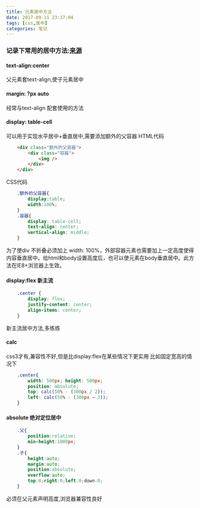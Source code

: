 ```yaml
---
title: 元素居中方法
date: 2017-09-11 23:37:04
tags: [css,居中]
categories: 笔记
---
```

### 记录下常用的居中方法:[来源](http://mp.weixin.qq.com/s?__biz=MzAwNjI5MTYyMw==&mid=2651494777&idx=1&sn=ed90c0e3ca1d19fdc4e384c7106dc6a1&chksm=80f190b1b78619a7347c1316c435979eddc9d1e73eed3af5c14f793b720ad14c60a07ca32544&mpshare=1&scene=23&srcid=0905nwLcQ2ie2bdVQh8nvdQU#rd)
<!-- more -->
#### text-align:center
父元素套text-align,使子元素居中
#### margin: ?px auto 
经常与text-align 配套使用的方法
#### display: table-cell
可以用于实现水平居中+垂直居中,需要添加额外的父容器
HTML代码
``` html
    <div class="额外的父容器">
        <div class="容器">
            <img />
        </div>
    </div>
```
CSS代码
```css
    .额外的父容器{
        display:table;
        width:100%;
    }
    .容器{
        display: table-cell;
        text-align: center;
        vertical-align: middle;
    }
```
为了使div 不折叠必须加上 width: 100%，外部容器元素也需要加上一定高度使得内容垂直居中。给html和body设置高度后，也可以使元素在body垂直居中。此方法在IE8+浏览器上生效。
#### display:flex 新主流
``` css
    .center {    
        display: flex;
        justify-content: center;
        align-items: center;
    }
```
新主流居中方法,多练练
#### calc
css3才有,兼容性不好,但是比display:flex在某些情况下更实用
比如固定宽高的情况下
```css
    .center{
        width: 500px; height: 500px;
        position: absolute;
        top: calc(50% - (300px / 2));
        left: calc(50% - (300px – 2)); 
    }
```
#### absolute 绝对定位居中
``` css
    .父{
        position:relative;
        min-height:1000px;
    }
    .子{
        height:auto;
        margin:auto;
        position:absolute;
        overflow:auto;
        top:0;right:0;left:0;down:0;
    }
```
必须在父元素声明高度,浏览器兼容性良好

